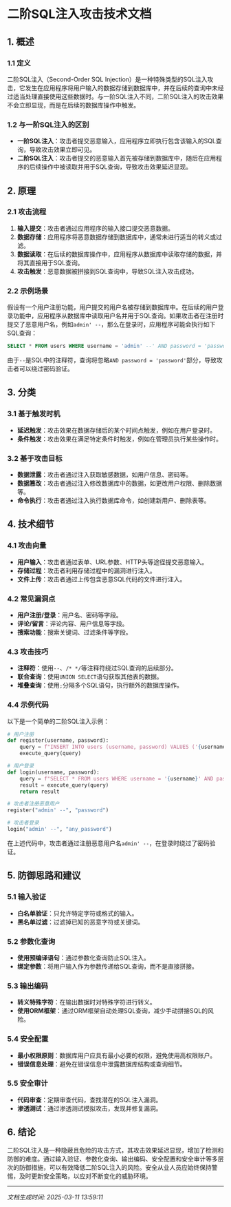 # 二阶SQL注入攻击技术文档

## 1. 概述

### 1.1 定义
二阶SQL注入（Second-Order SQL Injection）是一种特殊类型的SQL注入攻击，它发生在应用程序将用户输入的数据存储到数据库中，并在后续的查询中未经过适当处理直接使用这些数据时。与一阶SQL注入不同，二阶SQL注入的攻击效果不会立即显现，而是在后续的数据库操作中触发。

### 1.2 与一阶SQL注入的区别
- **一阶SQL注入**：攻击者提交恶意输入，应用程序立即执行包含该输入的SQL查询，导致攻击效果立即可见。
- **二阶SQL注入**：攻击者提交的恶意输入首先被存储到数据库中，随后在应用程序的后续操作中被读取并用于SQL查询，导致攻击效果延迟显现。

## 2. 原理

### 2.1 攻击流程
1. **输入提交**：攻击者通过应用程序的输入接口提交恶意数据。
2. **数据存储**：应用程序将恶意数据存储到数据库中，通常未进行适当的转义或过滤。
3. **数据读取**：在后续的数据库操作中，应用程序从数据库中读取存储的数据，并将其直接用于SQL查询。
4. **攻击触发**：恶意数据被拼接到SQL查询中，导致SQL注入攻击成功。

### 2.2 示例场景
假设有一个用户注册功能，用户提交的用户名被存储到数据库中。在后续的用户登录功能中，应用程序从数据库中读取用户名并用于SQL查询。如果攻击者在注册时提交了恶意用户名，例如`admin' --`，那么在登录时，应用程序可能会执行如下SQL查询：

```sql
SELECT * FROM users WHERE username = 'admin' --' AND password = 'password';
```

由于`--`是SQL中的注释符，查询将忽略`AND password = 'password'`部分，导致攻击者可以绕过密码验证。

## 3. 分类

### 3.1 基于触发时机
- **延迟触发**：攻击效果在数据存储后的某个时间点触发，例如在用户登录时。
- **条件触发**：攻击效果在满足特定条件时触发，例如在管理员执行某些操作时。

### 3.2 基于攻击目标
- **数据泄露**：攻击者通过注入获取敏感数据，如用户信息、密码等。
- **数据篡改**：攻击者通过注入修改数据库中的数据，如更改用户权限、删除数据等。
- **命令执行**：攻击者通过注入执行数据库命令，如创建新用户、删除表等。

## 4. 技术细节

### 4.1 攻击向量
- **用户输入**：攻击者通过表单、URL参数、HTTP头等途径提交恶意输入。
- **存储过程**：攻击者利用存储过程中的漏洞进行注入。
- **文件上传**：攻击者通过上传包含恶意SQL代码的文件进行注入。

### 4.2 常见漏洞点
- **用户注册/登录**：用户名、密码等字段。
- **评论/留言**：评论内容、用户信息等字段。
- **搜索功能**：搜索关键词、过滤条件等字段。

### 4.3 攻击技巧
- **注释符**：使用`--`、`/* */`等注释符绕过SQL查询的后续部分。
- **联合查询**：使用`UNION SELECT`语句获取其他表的数据。
- **堆叠查询**：使用`;`分隔多个SQL语句，执行额外的数据库操作。

### 4.4 示例代码
以下是一个简单的二阶SQL注入示例：

```python
# 用户注册
def register(username, password):
    query = f"INSERT INTO users (username, password) VALUES ('{username}', '{password}')"
    execute_query(query)

# 用户登录
def login(username, password):
    query = f"SELECT * FROM users WHERE username = '{username}' AND password = '{password}'"
    result = execute_query(query)
    return result

# 攻击者注册恶意用户
register("admin' --", "password")

# 攻击者登录
login("admin' --", "any_password")
```

在上述代码中，攻击者通过注册恶意用户名`admin' --`，在登录时绕过了密码验证。

## 5. 防御思路和建议

### 5.1 输入验证
- **白名单验证**：只允许特定字符或格式的输入。
- **黑名单过滤**：过滤掉已知的恶意字符或关键词。

### 5.2 参数化查询
- **使用预编译语句**：通过参数化查询防止SQL注入。
- **绑定参数**：将用户输入作为参数传递给SQL查询，而不是直接拼接。

### 5.3 输出编码
- **转义特殊字符**：在输出数据时对特殊字符进行转义。
- **使用ORM框架**：通过ORM框架自动处理SQL查询，减少手动拼接SQL的风险。

### 5.4 安全配置
- **最小权限原则**：数据库用户应具有最小必要的权限，避免使用高权限账户。
- **错误信息处理**：避免在错误信息中泄露数据库结构或查询细节。

### 5.5 安全审计
- **代码审查**：定期审查代码，查找潜在的SQL注入漏洞。
- **渗透测试**：通过渗透测试模拟攻击，发现并修复漏洞。

## 6. 结论

二阶SQL注入是一种隐蔽且危险的攻击方式，其攻击效果延迟显现，增加了检测和防御的难度。通过输入验证、参数化查询、输出编码、安全配置和安全审计等多层次的防御措施，可以有效降低二阶SQL注入的风险。安全从业人员应始终保持警惕，及时更新安全策略，以应对不断变化的威胁环境。

---

*文档生成时间: 2025-03-11 13:59:11*
